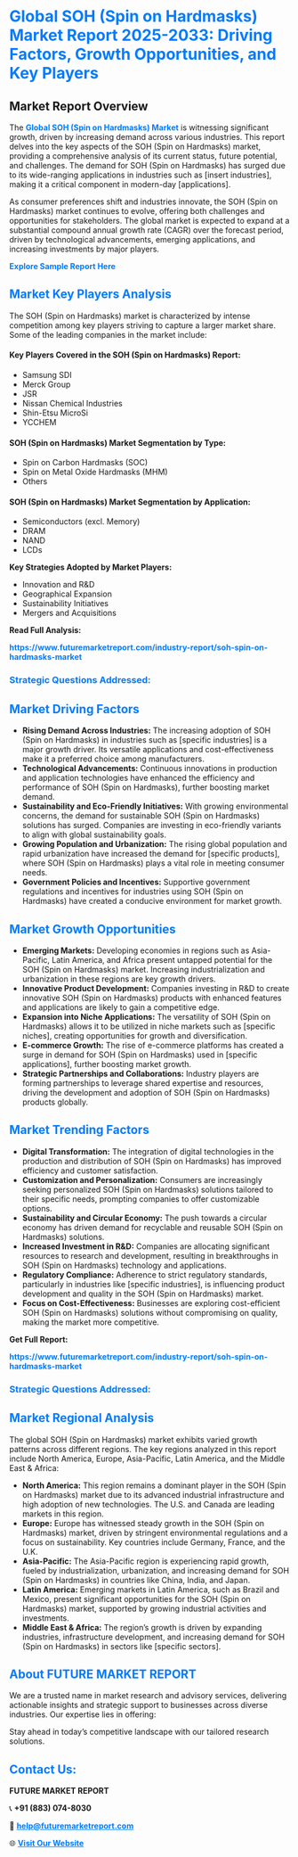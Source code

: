 <h1 style="color: #007BFF;">Global SOH (Spin on Hardmasks) Market Report 2025-2033: Driving Factors, Growth Opportunities, and Key Players</h1>

<section id="overview">
<h2>Market Report Overview</h2>
<p>The <a href="https://www.futuremarketreport.com/industry-report/soh-spin-on-hardmasks-market" style="color: #007BFF; text-decoration: none;"><strong>Global SOH (Spin on Hardmasks) Market</strong></a> is witnessing significant growth, driven by increasing demand across various industries. This report delves into the key aspects of the SOH (Spin on Hardmasks) market, providing a comprehensive analysis of its current status, future potential, and challenges. The demand for SOH (Spin on Hardmasks) has surged due to its wide-ranging applications in industries such as [insert industries], making it a critical component in modern-day [applications].</p>
<p>As consumer preferences shift and industries innovate, the SOH (Spin on Hardmasks) market continues to evolve, offering both challenges and opportunities for stakeholders. The global market is expected to expand at a substantial compound annual growth rate (CAGR) over the forecast period, driven by technological advancements, emerging applications, and increasing investments by major players.</p>
</section>

<section id="overview">
<p><a href="https://www.futuremarketreport.com/request-sample/reportId=27146" style="color: #007BFF; text-decoration: none;"><strong>Explore Sample Report Here</strong></a></p>
</section>

<section id="key-players">
<h2 style="color: #007BFF;">Market Key Players Analysis</h2>
<p>The SOH (Spin on Hardmasks) market is characterized by intense competition among key players striving to capture a larger market share. Some of the leading companies in the market include:</p>
<h4>Key Players Covered in the SOH (Spin on Hardmasks) Report:</h4>
<ul><li>Samsung SDI</li><li>Merck Group</li><li>JSR</li><li>Nissan Chemical Industries</li><li>Shin-Etsu MicroSi</li><li>YCCHEM</li></ul>
<h4>SOH (Spin on Hardmasks) Market Segmentation by Type:</h4>
<ul><li>Spin on Carbon Hardmasks (SOC)</li><li>Spin on Metal Oxide Hardmasks (MHM)</li><li>Others</li></ul>

<h4>SOH (Spin on Hardmasks) Market Segmentation by Application:</h4>
<ul><li>Semiconductors (excl. Memory)</li><li>DRAM</li><li>NAND</li><li>LCDs</li></ul>
<p><strong>Key Strategies Adopted by Market Players:</strong></p>
<ul>
<li>Innovation and R&D</li>
<li>Geographical Expansion</li>
<li>Sustainability Initiatives</li>
<li>Mergers and Acquisitions</li>
</ul>
</section>

<section>
<p><strong>Read Full Analysis: </strong></p><a href="https://www.futuremarketreport.com/industry-report/soh-spin-on-hardmasks-market" style="color: #007BFF; text-decoration: none;"><strong>https://www.futuremarketreport.com/industry-report/soh-spin-on-hardmasks-market</strong></a>
<h3 style="color: #007BFF;">Strategic Questions Addressed:</h3>
</section>

<section id="driving-factors">
<h2 style="color: #007BFF;">Market Driving Factors</h2>
<ul>
<li><strong>Rising Demand Across Industries:</strong> The increasing adoption of SOH (Spin on Hardmasks) in industries such as [specific industries] is a major growth driver. Its versatile applications and cost-effectiveness make it a preferred choice among manufacturers.</li>
<li><strong>Technological Advancements:</strong> Continuous innovations in production and application technologies have enhanced the efficiency and performance of SOH (Spin on Hardmasks), further boosting market demand.</li>
<li><strong>Sustainability and Eco-Friendly Initiatives:</strong> With growing environmental concerns, the demand for sustainable SOH (Spin on Hardmasks) solutions has surged. Companies are investing in eco-friendly variants to align with global sustainability goals.</li>
<li><strong>Growing Population and Urbanization:</strong> The rising global population and rapid urbanization have increased the demand for [specific products], where SOH (Spin on Hardmasks) plays a vital role in meeting consumer needs.</li>
<li><strong>Government Policies and Incentives:</strong> Supportive government regulations and incentives for industries using SOH (Spin on Hardmasks) have created a conducive environment for market growth.</li>
</ul>
</section>

<section id="growth-opportunities">
<h2 style="color: #007BFF;">Market Growth Opportunities</h2>
<ul>
<li><strong>Emerging Markets:</strong> Developing economies in regions such as Asia-Pacific, Latin America, and Africa present untapped potential for the SOH (Spin on Hardmasks) market. Increasing industrialization and urbanization in these regions are key growth drivers.</li>
<li><strong>Innovative Product Development:</strong> Companies investing in R&D to create innovative SOH (Spin on Hardmasks) products with enhanced features and applications are likely to gain a competitive edge.</li>
<li><strong>Expansion into Niche Applications:</strong> The versatility of SOH (Spin on Hardmasks) allows it to be utilized in niche markets such as [specific niches], creating opportunities for growth and diversification.</li>
<li><strong>E-commerce Growth:</strong> The rise of e-commerce platforms has created a surge in demand for SOH (Spin on Hardmasks) used in [specific applications], further boosting market growth.</li>
<li><strong>Strategic Partnerships and Collaborations:</strong> Industry players are forming partnerships to leverage shared expertise and resources, driving the development and adoption of SOH (Spin on Hardmasks) products globally.</li>
</ul>
</section>

<section id="trending-factors">
<h2 style="color: #007BFF;">Market Trending Factors</h2>
<ul>
<li><strong>Digital Transformation:</strong> The integration of digital technologies in the production and distribution of SOH (Spin on Hardmasks) has improved efficiency and customer satisfaction.</li>
<li><strong>Customization and Personalization:</strong> Consumers are increasingly seeking personalized SOH (Spin on Hardmasks) solutions tailored to their specific needs, prompting companies to offer customizable options.</li>
<li><strong>Sustainability and Circular Economy:</strong> The push towards a circular economy has driven demand for recyclable and reusable SOH (Spin on Hardmasks) solutions.</li>
<li><strong>Increased Investment in R&D:</strong> Companies are allocating significant resources to research and development, resulting in breakthroughs in SOH (Spin on Hardmasks) technology and applications.</li>
<li><strong>Regulatory Compliance:</strong> Adherence to strict regulatory standards, particularly in industries like [specific industries], is influencing product development and quality in the SOH (Spin on Hardmasks) market.</li>
<li><strong>Focus on Cost-Effectiveness:</strong> Businesses are exploring cost-efficient SOH (Spin on Hardmasks) solutions without compromising on quality, making the market more competitive.</li>
</ul>
</section>

<section>
<p><strong>Get Full Report: </strong></p><a href="https://www.futuremarketreport.com/industry-report/soh-spin-on-hardmasks-market" style="color: #007BFF; text-decoration: none;"><strong>https://www.futuremarketreport.com/industry-report/soh-spin-on-hardmasks-market</strong></a>
<h3 style="color: #007BFF;">Strategic Questions Addressed:</h3>
</section>


<section id="regional-analysis">
<h2 style="color: #007BFF;">Market Regional Analysis</h2>
<p>The global SOH (Spin on Hardmasks) market exhibits varied growth patterns across different regions. The key regions analyzed in this report include North America, Europe, Asia-Pacific, Latin America, and the Middle East & Africa:</p>
<ul>
<li><strong>North America:</strong> This region remains a dominant player in the SOH (Spin on Hardmasks) market due to its advanced industrial infrastructure and high adoption of new technologies. The U.S. and Canada are leading markets in this region.</li>
<li><strong>Europe:</strong> Europe has witnessed steady growth in the SOH (Spin on Hardmasks) market, driven by stringent environmental regulations and a focus on sustainability. Key countries include Germany, France, and the U.K.</li>
<li><strong>Asia-Pacific:</strong> The Asia-Pacific region is experiencing rapid growth, fueled by industrialization, urbanization, and increasing demand for SOH (Spin on Hardmasks) in countries like China, India, and Japan.</li>
<li><strong>Latin America:</strong> Emerging markets in Latin America, such as Brazil and Mexico, present significant opportunities for the SOH (Spin on Hardmasks) market, supported by growing industrial activities and investments.</li>
<li><strong>Middle East & Africa:</strong> The region’s growth is driven by expanding industries, infrastructure development, and increasing demand for SOH (Spin on Hardmasks) in sectors like [specific sectors].</li>
</ul>
</section>

<footer>
<h2 style="color: #007BFF;">About FUTURE MARKET REPORT</h2>
<p>We are a trusted name in market research and advisory services, delivering actionable insights and strategic support to businesses across diverse industries. Our expertise lies in offering:</p>

<p>Stay ahead in today’s competitive landscape with our tailored research solutions.</p>

<h2 style="color: #007BFF;">Contact Us:</h2>
<p><strong>FUTURE MARKET REPORT</strong></p>
<p>📞 <strong>+91 (883) 074-8030</strong></p>
<p>📧 <strong><a href="mailto:help@futuremarketreport.com" style="color: #007BFF;">help@futuremarketreport.com</a></strong></p>
<p>🌐 <strong><a href="https://www.futuremarketreport.com/" style="color: #007BFF;">Visit Our Website</a></strong></p>
</footer>